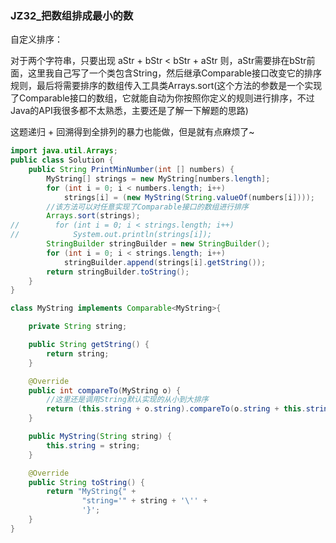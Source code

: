 ### JZ32_把数组排成最小的数

自定义排序：

对于两个字符串，只要出现 aStr + bStr < bStr + aStr 则，aStr需要排在bStr前面，这里我自己写了一个类包含String，然后继承Comparable接口改变它的排序规则，最后将需要排序的数组传入工具类Arrays.sort(这个方法的参数是一个实现了Comparable接口的数组，它就能自动为你按照你定义的规则进行排序，不过Java的API我很多都不太熟悉，主要还是了解一下解题的思路)

这题递归 + 回溯得到全排列的暴力也能做，但是就有点麻烦了~

```java
import java.util.Arrays;
public class Solution {
    public String PrintMinNumber(int [] numbers) {
        MyString[] strings = new MyString[numbers.length];
        for (int i = 0; i < numbers.length; i++)
            strings[i] = (new MyString(String.valueOf(numbers[i])));
        //该方法可以对任意实现了Comparable接口的数组进行排序
        Arrays.sort(strings);
//        for (int i = 0; i < strings.length; i++)
//            System.out.println(strings[i]);
        StringBuilder stringBuilder = new StringBuilder();
        for (int i = 0; i < strings.length; i++)
            stringBuilder.append(strings[i].getString());
        return stringBuilder.toString();
    }
}

class MyString implements Comparable<MyString>{

    private String string;

    public String getString() {
        return string;
    }

    @Override
    public int compareTo(MyString o) {
        //这里还是调用String默认实现的从小到大排序
        return (this.string + o.string).compareTo(o.string + this.string);
    }

    public MyString(String string) {
        this.string = string;
    }

    @Override
    public String toString() {
        return "MyString{" +
                "string='" + string + '\'' +
                '}';
    }
}
```

